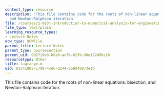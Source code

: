 ```yaml
---
content_type: resource
description: 'This file contains code for the roots of non-linear equations: bisection,
  and Newton-Ralphson iteration.'
file: /courses/2-993j-introduction-to-numerical-analysis-for-engineering-13-002j-spring-2005/81c4180817d84ce6d244059d40873e1b_lagrange.m
file_type: text/plain
learning_resource_types:
- Lecture Notes
ocw_type: OCWFile
parent_title: Lecture Notes
parent_type: CourseSection
parent_uid: 0d2719e8-b8e8-acfb-62fb-88e13249bc1b
resourcetype: Other
title: lagrange.m
uid: 81c41808-17d8-4ce6-d244-059d40873e1b
---
```

This file contains code for the roots of non-linear equations: bisection, and Newton-Ralphson iteration.

